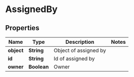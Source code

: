 
# AssignedBy

## Properties
Name | Type | Description | Notes
------------ | ------------- | ------------- | -------------
**object** | **String** | Object of assigned by | 
**id** | **String** | Id of assigned by | 
**owner** | **Boolean** | Owner | 



